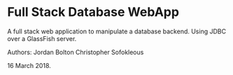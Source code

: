 # Full Stack Database WebApp

A full stack web application to manipulate a database backend.
Using JDBC over a GlassFish server.

Authors:
Jordan Bolton
Christopher Sofokleous

16 March 2018.

